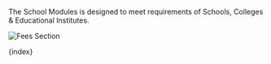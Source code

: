 <!-- add-breadcrumbs -->

The School Modules is designed to meet requirements of Schools, Colleges & Educational Institutes.

<img class="screenshot" alt="Fees Section" src="{{url_prefix}}/assets/img/schools/module.png">

{index}